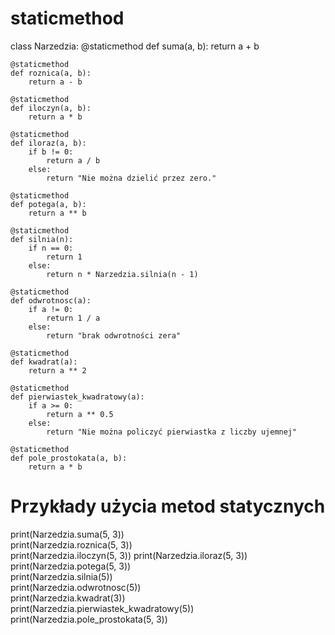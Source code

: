 # staticmethod
class Narzedzia:
    @staticmethod
    def suma(a, b):
        return a + b

    @staticmethod
    def roznica(a, b):
        return a - b

    @staticmethod
    def iloczyn(a, b):
        return a * b

    @staticmethod
    def iloraz(a, b):
        if b != 0:
            return a / b
        else:
            return "Nie można dzielić przez zero."

    @staticmethod
    def potega(a, b):
        return a ** b

    @staticmethod
    def silnia(n):
        if n == 0:
            return 1
        else:
            return n * Narzedzia.silnia(n - 1)

    @staticmethod
    def odwrotnosc(a):
        if a != 0:
            return 1 / a
        else:
            return "brak odwrotności zera"

    @staticmethod
    def kwadrat(a):
        return a ** 2

    @staticmethod
    def pierwiastek_kwadratowy(a):
        if a >= 0:
            return a ** 0.5
        else:
            return "Nie można policzyć pierwiastka z liczby ujemnej"

    @staticmethod
    def pole_prostokata(a, b):
        return a * b

# Przykłady użycia metod statycznych
print(Narzedzia.suma(5, 3))  
print(Narzedzia.roznica(5, 3))  
print(Narzedzia.iloczyn(5, 3)) 
print(Narzedzia.iloraz(5, 3))  
print(Narzedzia.potega(5, 3))  
print(Narzedzia.silnia(5))  
print(Narzedzia.odwrotnosc(5))  
print(Narzedzia.kwadrat(3))  
print(Narzedzia.pierwiastek_kwadratowy(5))  
print(Narzedzia.pole_prostokata(5, 3))  
